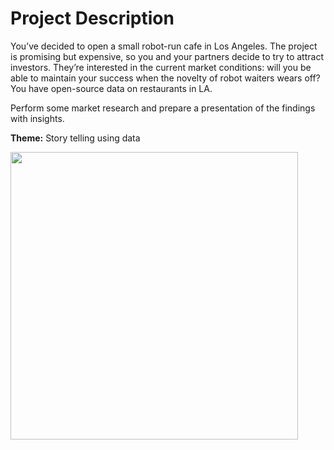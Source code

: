 # Project Description

You’ve decided to open a small robot-run cafe in Los Angeles. The project is promising but expensive, so you and your partners decide to try to attract investors. They’re interested in the current market conditions: will you be able to maintain your success when the novelty of robot waiters wears off? You have open-source data on restaurants in LA.

Perform some market research and prepare a presentation of the findings with insights. 

**Theme:** Story telling using data

<img src="files/The_Bot_Eatery_Project_Current_Market_Conditions_Overview.jpg" width="460em" />